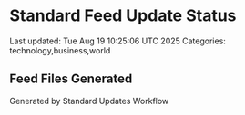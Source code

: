 # Standard Feed Update Status
Last updated: Tue Aug 19 10:25:06 UTC 2025
Categories: technology,business,world

## Feed Files Generated

Generated by Standard Updates Workflow
